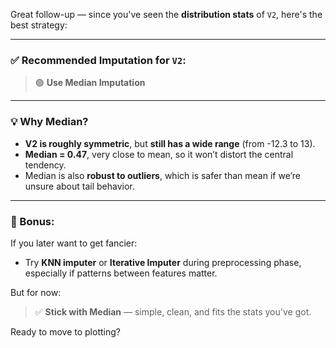 Great follow-up — since you've seen the **distribution stats** of `V2`, here's the best strategy:

---

### ✅ Recommended Imputation for `V2`:

> 🟢 **Use Median Imputation**

---

### 💡 Why Median?

- **V2 is roughly symmetric**, but **still has a wide range** (from -12.3 to 13).
- **Median = 0.47**, very close to mean, so it won’t distort the central tendency.
- Median is also **robust to outliers**, which is safer than mean if we’re unsure about tail behavior.

---

### 🔁 Bonus:
If you later want to get fancier:
- Try **KNN imputer** or **Iterative Imputer** during preprocessing phase, especially if patterns between features matter.

But for now:
> ✅ **Stick with Median** — simple, clean, and fits the stats you've got.

Ready to move to plotting?